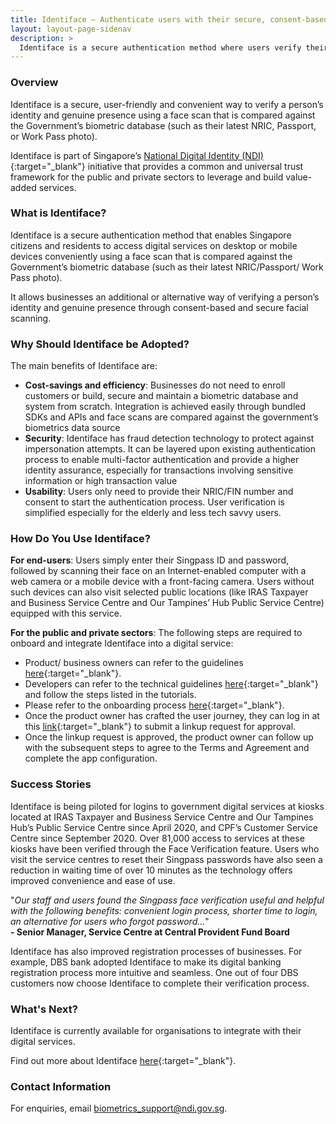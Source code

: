 ```yaml
---
title: Identiface – Authenticate users with their secure, consent-based biometrics ID
layout: layout-page-sidenav
description: >
  Identiface is a secure authentication method where users verify their identities through facial scanning. 
---
```


### Overview

Identiface is a secure, user-friendly and convenient way to verify a person’s identity and genuine presence using a face scan that is compared against the Government’s biometric database (such as their latest NRIC, Passport, or Work Pass photo).  

Identiface is part of Singapore’s [National Digital Identity (NDI)](https://www.developer.tech.gov.sg/technologies/digital-identity/national-digital-identity.html){:target="_blank"} initiative that provides a common and universal trust framework for the public and private sectors to leverage and build value-added services.

### What is Identiface?

Identiface is a secure authentication method that enables Singapore citizens and residents to access digital services on desktop or mobile devices conveniently using a face scan that is compared against the Government’s biometric database (such as their latest NRIC/Passport/ Work Pass photo). 

It allows businesses an additional or alternative way of verifying a person’s identity and genuine presence through consent-based and secure facial scanning. 

### Why Should Identiface be Adopted?

The main benefits of Identiface are:
-	**Cost-savings and efficiency**: Businesses do not need to enroll customers or build, secure and maintain a biometric database and system from scratch. Integration is achieved easily through bundled SDKs and APIs and face scans are compared against the government’s biometrics data source
-	**Security**: Identiface has fraud detection technology to protect against impersonation attempts. It can be layered upon existing authentication process to enable multi-factor authentication and provide a higher identity assurance, especially for transactions involving sensitive information or high transaction value
-	**Usability**: Users only need to provide their NRIC/FIN number and consent to start the authentication process. User verification is simplified especially for the elderly and less tech savvy users.

### How Do You Use Identiface?

**For end-users**: Users simply enter their Singpass ID and password, followed by scanning their face on an Internet-enabled computer with a web camera or a mobile device with a front-facing camera. Users without such devices can also visit selected public locations (like IRAS Taxpayer and Business Service Centre and Our Tampines’ Hub Public Service Centre) equipped with this service. 

**For the public and private sectors**: The following steps are required to onboard and integrate Identiface into a digital service:
-	Product/ business owners can refer to the guidelines [here](https://api.singpass.gov.sg/library/identiface/business/implementation-key-principles){:target="_blank"}.
-	Developers can refer to the technical guidelines [here](https://api.singpass.gov.sg/library/identiface/developers/overview){:target="_blank"} and follow the steps listed in the tutorials.
-	Please refer to the onboarding process [here](https://api.singpass.gov.sg/library/identiface/business/user-onboarding){:target="_blank"}.
-	Once the product owner has crafted the user journey, they can log in at this [link](https://api.singpass.gov.sg/){:target="_blank"} to submit a linkup request for approval.
-	Once the linkup request is approved, the product owner can follow up with the subsequent steps to agree to the Terms and Agreement and complete the app configuration.

### Success Stories

Identiface is being piloted for logins to government digital services at kiosks located at IRAS Taxpayer and Business Service Centre and Our Tampines Hub’s Public Service Centre since April 2020, and CPF’s Customer Service Centre since September 2020. Over 81,000 access to services at these kiosks have been verified through the Face Verification feature. Users who visit the service centres to reset their Singpass passwords have also seen a reduction in waiting time of over 10 minutes as the technology offers improved convenience and ease of use.

"_Our staff and users found the Singpass face verification useful and helpful with the following benefits: convenient login process, shorter time to login, an alternative for users who forgot password..._"<br>**- Senior Manager, Service Centre at Central Provident Fund Board**

Identiface has also improved registration processes of businesses. For example, DBS bank adopted Identiface to make its digital banking registration process more intuitive and seamless. One out of four DBS customers now choose Identiface to complete their verification process.

### What's Next?

Identiface is currently available for organisations to integrate with their digital services. 

Find out more about Identiface [here](https://api.singpass.gov.sg/library/identiface/business/introduction){:target="_blank"}.

### Contact Information

For enquiries, email <biometrics_support@ndi.gov.sg>.
